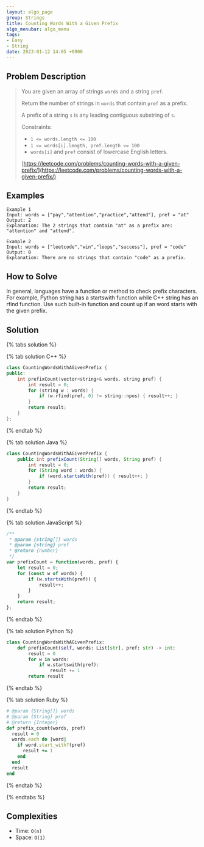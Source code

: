```yaml
---
layout: algo_page
group: Strings
title: Counting Words With a Given Prefix
algo_menubar: algo_menu
tags:
- Easy
- String
date: 2023-01-12 14:05 +0900
---
```


## Problem Description
> You are given an array of strings `words` and a string `pref`.
>
> Return the number of strings in `words` that contain `pref` as a prefix.
>
> A prefix of a string `s` is any leading contiguous substring of `s`.
>
> Constraints:
> - `1 <= words.length <= 100`
> - `1 <= words[i].length, pref.length <= 100`
> - `words[i]` and `pref` consist of lowercase English letters.
>
> [https://leetcode.com/problems/counting-words-with-a-given-prefix/](https://leetcode.com/problems/counting-words-with-a-given-prefix/)

## Examples
```
Example 1
Input: words = ["pay","attention","practice","attend"], pref = "at"
Output: 2
Explanation: The 2 strings that contain "at" as a prefix are: "attention" and "attend".
```

```
Example 2
Input: words = ["leetcode","win","loops","success"], pref = "code"
Output: 0
Explanation: There are no strings that contain "code" as a prefix.
```

## How to Solve
In general, languages have a function or method to check prefix characters.
For example, Python string has a startswith function while C++ string has an rfind function.
Use such built-in function and count up if an word starts with the given prefix.

## Solution

{% tabs solution %}

{% tab solution C++ %}
```cpp
class CountingWordsWithAGivenPrefix {
public:
    int prefixCount(vector<string>& words, string pref) {
        int result = 0;
        for (string w : words) {
            if (w.rfind(pref, 0) != string::npos) { result++; }
        }
        return result;
    }
};
```
{% endtab %}

{% tab solution Java %}
```java
class CountingWordsWithAGivenPrefix {
    public int prefixCount(String[] words, String pref) {
        int result = 0;
        for (String word : words) {
            if (word.startsWith(pref)) { result++; }
        }
        return result;
    }
}
```
{% endtab %}

{% tab solution JavaScript %}
```js
/**
 * @param {string[]} words
 * @param {string} pref
 * @return {number}
 */
var prefixCount = function(words, pref) {
    let result = 0;
    for (const w of words) {
        if (w.startsWith(pref)) {
            result++;
        }
    }
    return result;
};
```
{% endtab %}

{% tab solution Python %}
```python
class CountingWordsWithAGivenPrefix:
    def prefixCount(self, words: List[str], pref: str) -> int:
        result = 0
        for w in words:
            if w.startswith(pref):
                result += 1
        return result
```
{% endtab %}

{% tab solution Ruby %}
```ruby
# @param {String[]} words
# @param {String} pref
# @return {Integer}
def prefix_count(words, pref)
  result = 0
  words.each do |word|
    if word.start_with?(pref)
      result += 1
    end
  end
  result
end
```
{% endtab %}

{% endtabs %}



## Complexities
- Time: `O(n)`
- Space: `O(1)`

